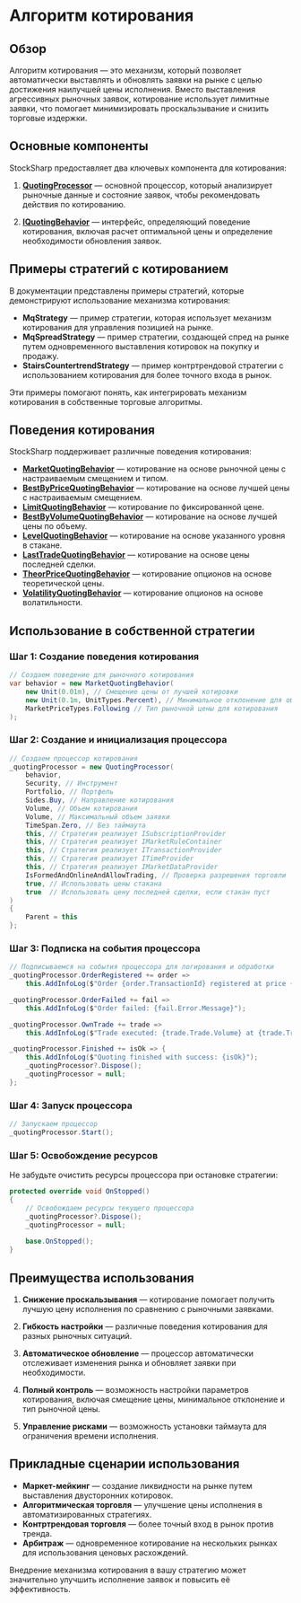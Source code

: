 # Алгоритм котирования

## Обзор

Алгоритм котирования — это механизм, который позволяет автоматически выставлять и обновлять заявки на рынке с целью достижения наилучшей цены исполнения. Вместо выставления агрессивных рыночных заявок, котирование использует лимитные заявки, что помогает минимизировать проскальзывание и снизить торговые издержки.

## Основные компоненты

StockSharp предоставляет два ключевых компонента для котирования:

1. **[QuotingProcessor](xref:StockSharp.Algo.Strategies.Quoting.QuotingProcessor)** — основной процессор, который анализирует рыночные данные и состояние заявок, чтобы рекомендовать действия по котированию.

2. **[IQuotingBehavior](xref:StockSharp.Algo.Strategies.Quoting.IQuotingBehavior)** — интерфейс, определяющий поведение котирования, включая расчет оптимальной цены и определение необходимости обновления заявок.

## Примеры стратегий с котированием

В документации представлены примеры стратегий, которые демонстрируют использование механизма котирования:

- **MqStrategy** — пример стратегии, которая использует механизм котирования для управления позицией на рынке.
- **MqSpreadStrategy** — пример стратегии, создающей спред на рынке путем одновременного выставления котировок на покупку и продажу.
- **StairsCountertrendStrategy** — пример контртрендовой стратегии с использованием котирования для более точного входа в рынок.

Эти примеры помогают понять, как интегрировать механизм котирования в собственные торговые алгоритмы.

## Поведения котирования

StockSharp поддерживает различные поведения котирования:

- **[MarketQuotingBehavior](xref:StockSharp.Algo.Strategies.Quoting.MarketQuotingBehavior)** — котирование на основе рыночной цены с настраиваемым смещением и типом.
- **[BestByPriceQuotingBehavior](xref:StockSharp.Algo.Strategies.Quoting.BestByPriceQuotingBehavior)** — котирование на основе лучшей цены с настраиваемым смещением.
- **[LimitQuotingBehavior](xref:StockSharp.Algo.Strategies.Quoting.LimitQuotingBehavior)** — котирование по фиксированной цене.
- **[BestByVolumeQuotingBehavior](xref:StockSharp.Algo.Strategies.Quoting.BestByVolumeQuotingBehavior)** — котирование на основе лучшей цены по объему.
- **[LevelQuotingBehavior](xref:StockSharp.Algo.Strategies.Quoting.LevelQuotingBehavior)** — котирование на основе указанного уровня в стакане.
- **[LastTradeQuotingBehavior](xref:StockSharp.Algo.Strategies.Quoting.LastTradeQuotingBehavior)** — котирование на основе цены последней сделки.
- **[TheorPriceQuotingBehavior](xref:StockSharp.Algo.Strategies.Quoting.TheorPriceQuotingBehavior)** — котирование опционов на основе теоретической цены.
- **[VolatilityQuotingBehavior](xref:StockSharp.Algo.Strategies.Quoting.VolatilityQuotingBehavior)** — котирование опционов на основе волатильности.

## Использование в собственной стратегии

### Шаг 1: Создание поведения котирования

```csharp
// Создаем поведение для рыночного котирования
var behavior = new MarketQuotingBehavior(
    new Unit(0.01m), // Смещение цены от лучшей котировки
    new Unit(0.1m, UnitTypes.Percent), // Минимальное отклонение для обновления котировки
    MarketPriceTypes.Following // Тип рыночной цены для котирования
);
```

### Шаг 2: Создание и инициализация процессора

```csharp
// Создаем процессор котирования
_quotingProcessor = new QuotingProcessor(
    behavior,
    Security, // Инструмент
    Portfolio, // Портфель
    Sides.Buy, // Направление котирования
    Volume, // Объем котирования
    Volume, // Максимальный объем заявки
    TimeSpan.Zero, // Без таймаута
    this, // Стратегия реализует ISubscriptionProvider
    this, // Стратегия реализует IMarketRuleContainer
    this, // Стратегия реализует ITransactionProvider
    this, // Стратегия реализует ITimeProvider
    this, // Стратегия реализует IMarketDataProvider
    IsFormedAndOnlineAndAllowTrading, // Проверка разрешения торговли
    true, // Использовать цены стакана
    true  // Использовать цену последней сделки, если стакан пуст
)
{
    Parent = this
};
```

### Шаг 3: Подписка на события процессора

```csharp
// Подписываемся на события процессора для логирования и обработки
_quotingProcessor.OrderRegistered += order =>
    this.AddInfoLog($"Order {order.TransactionId} registered at price {order.Price}");

_quotingProcessor.OrderFailed += fail =>
    this.AddInfoLog($"Order failed: {fail.Error.Message}");

_quotingProcessor.OwnTrade += trade =>
    this.AddInfoLog($"Trade executed: {trade.Trade.Volume} at {trade.Trade.Price}");

_quotingProcessor.Finished += isOk => {
    this.AddInfoLog($"Quoting finished with success: {isOk}");
    _quotingProcessor?.Dispose();
    _quotingProcessor = null;
};
```

### Шаг 4: Запуск процессора

```csharp
// Запускаем процессор
_quotingProcessor.Start();
```

### Шаг 5: Освобождение ресурсов

Не забудьте очистить ресурсы процессора при остановке стратегии:

```csharp
protected override void OnStopped()
{
    // Освобождаем ресурсы текущего процессора
    _quotingProcessor?.Dispose();
    _quotingProcessor = null;
    
    base.OnStopped();
}
```

## Преимущества использования

1. **Снижение проскальзывания** — котирование помогает получить лучшую цену исполнения по сравнению с рыночными заявками.

2. **Гибкость настройки** — различные поведения котирования для разных рыночных ситуаций.

3. **Автоматическое обновление** — процессор автоматически отслеживает изменения рынка и обновляет заявки при необходимости.

4. **Полный контроль** — возможность настройки параметров котирования, включая смещение цены, минимальное отклонение и тип рыночной цены.

5. **Управление рисками** — возможность установки таймаута для ограничения времени исполнения.

## Прикладные сценарии использования

- **Маркет-мейкинг** — создание ликвидности на рынке путем выставления двусторонних котировок.
- **Алгоритмическая торговля** — улучшение цены исполнения в автоматизированных стратегиях.
- **Контртрендовая торговля** — более точный вход в рынок против тренда.
- **Арбитраж** — одновременное котирование на нескольких рынках для использования ценовых расхождений.

Внедрение механизма котирования в вашу стратегию может значительно улучшить исполнение заявок и повысить её эффективность.
